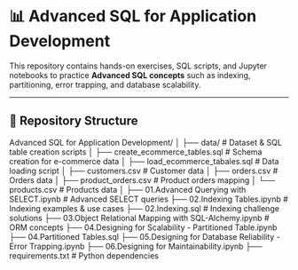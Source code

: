 # 📊 Advanced SQL for Application Development  

This repository contains hands-on exercises, SQL scripts, and Jupyter notebooks to practice **Advanced SQL concepts** such as indexing, partitioning, error trapping, and database scalability.  

---

## 📂 Repository Structure  

Advanced SQL for Application Development/
│
├── data/ # Dataset & SQL table creation scripts
│ ├── create_ecommerce_tables.sql # Schema creation for e-commerce data
│ ├── load_ecommerce_tabales.sql # Data loading script
│ ├── customers.csv # Customer data
│ ├── orders.csv # Orders data
│ ├── product_orders.csv # Product orders mapping
│ └── products.csv # Products data
│
├── 01.Advanced Querying with SELECT.ipynb # Advanced SELECT queries
├── 02.Indexing Tables.ipynb # Indexing examples & use cases
├── 02.Indexing.sql # Indexing challenge solutions
├── 03.Object Relational Mapping with SQL-Alchemy.ipynb # ORM concepts
├── 04.Designing for Scalability - Partitioned Table.ipynb
├── 04.Partitioned Tables.sql
├── 05.Designing for Database Reliability - Error Trapping.ipynb
├── 06.Designing for Maintainability.ipynb
├── requirements.txt # Python dependencies 
